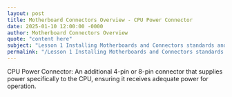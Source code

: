 ```yaml
---
layout: post
title: Motherboard Connectors Overview - CPU Power Connector
date: 2025-01-10 12:00:00 -0000
author: Motherboard Connectors Overview
quote: "content here"
subject: "Lesson 1 Installing Motherboards and Connectors standards and specifications"
permalink: "/Lesson 1 Installing Motherboards and Connectors standards and specifications/Motherboard Connectors Overview/Motherboard Connectors Overview - CPU Power Connector"
---
```


CPU Power Connector: An additional 4-pin or 8-pin connector that supplies power specifically to the CPU, ensuring it receives adequate power for operation.
